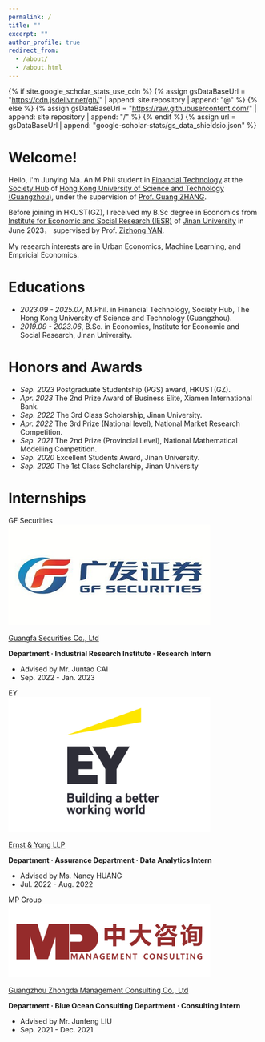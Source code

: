 ```yaml
---
permalink: /
title: ""
excerpt: ""
author_profile: true
redirect_from: 
  - /about/
  - /about.html
---
```


{% if site.google_scholar_stats_use_cdn %}
{% assign gsDataBaseUrl = "https://cdn.jsdelivr.net/gh/" | append: site.repository | append: "@" %}
{% else %}
{% assign gsDataBaseUrl = "https://raw.githubusercontent.com/" | append: site.repository | append: "/" %}
{% endif %}
{% assign url = gsDataBaseUrl | append: "google-scholar-stats/gs_data_shieldsio.json" %}

<span class='anchor' id='about-me'></span>

# Welcome!

Hello, I'm Junying Ma. An M.Phil student in [Financial Technology](https://soch.hkust-gz.edu.cn/academics/ftec/) at the [Society Hub](https://soch.hkust-gz.edu.cn/) of [Hong Kong University of Science and Technology (Guangzhou)](https://www.hkust-gz.edu.cn/), under the supervision of [Prof. Guang ZHANG](https://sites.google.com/view/guang-zhang/home). 

Before joining in HKUST(GZ), I received my B.Sc degree in Economics from [Institute for Economic and Social Research (IESR)](https://iesr.jnu.edu.cn/) of [Jinan University](https://www.jnu.edu.cn/) in June 2023， supervised by Prof. [Zizhong YAN](https://iesr.jnu.edu.cn/2019/0813/c17118a400509/page.psp). 

My research interests are in Urban Economics, Machine Learning, and Empricial Economics.

# Educations
- *2023.09 - 2025.07*, M.Phil. in Financial Technology, Society Hub, The Hong Kong University of Science and Technology (Guangzhou). 
- *2019.09 - 2023.06*, B.Sc. in Economics, Institute for Economic and Social Research, Jinan University. 

# Honors and Awards
- *Sep. 2023* Postgraduate Studentship (PGS) award, HKUST(GZ).
- *Apr. 2023* The 2nd Prize Award of Business Elite, Xiamen International Bank.
- *Sep. 2022* The 3rd Class Scholarship, Jinan University.
- *Apr. 2022* The 3rd Prize (National level), National Market Research Competition.
- *Sep. 2021* The 2nd Prize (Provincial Level), National Mathematical Modelling Competition.
- *Sep. 2020* Excellent Students Award, Jinan University.
- *Sep. 2020* The 1st Class Scholarship, Jinan University

# Internships
<div class='paper-box'><div class='paper-box-image'><div><div class="badge">GF Securities</div><img src='../images/GF.jpg' alt="sym" width="80%"></div></div>
<div class='paper-box-text' markdown="1">

[Guangfa Securities Co., Ltd](https://www.gf.com.cn/)

**Department · Industrial Research Institute · Research Intern**
- Advised by Mr. Juntao CAI
- Sep. 2022 - Jan. 2023
</div>
</div>

<div class='paper-box'><div class='paper-box-image'><div><div class="badge">EY</div><img src='../images/EY.jpg' alt="sym" width="80%"></div></div>
<div class='paper-box-text' markdown="1">

[Ernst & Yong LLP](https://www.ey.com/)

**Department · Assurance Department · Data Analytics Intern**
- Advised by Ms. Nancy HUANG
- Jul. 2022 - Aug. 2022
</div>
</div>

<div class='paper-box'><div class='paper-box-image'><div><div class="badge">MP Group</div><img src='../images/MP.jpg' alt="sym" width="80%"></div></div>
<div class='paper-box-text' markdown="1">

[Guangzhou Zhongda Management Consulting Co., Ltd](https://www.mpgroup.cn/)

**Department · Blue Ocean Consulting Department · Consulting Intern**
- Advised by Mr. Junfeng LIU
- Sep. 2021 - Dec. 2021
</div>
</div>
